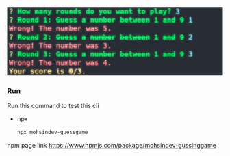 <div align="center">
    <img src="img/preview.png" alt="preview">
</div>

### Run
Run this command to test this cli
* npx
  ```sh
  npx mohsindev-guessgame
  ```

npm page link
https://www.npmjs.com/package/mohsindev-gussinggame
  
